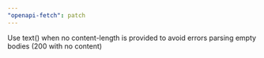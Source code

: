 ```yaml
---
"openapi-fetch": patch
---
```


Use text() when no content-length is provided to avoid errors parsing empty bodies (200 with no content)
